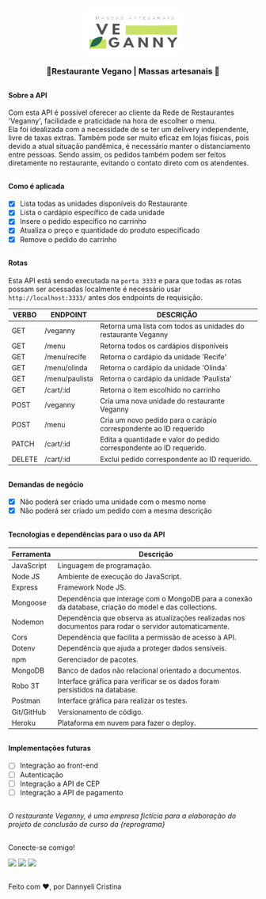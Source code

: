 
<h3 align="center"> 
<img alt="veganny-logotipo" height="100" width="200"  src="veganny-logo-tipo.png"><br> 
<p align="center">🍃Restaurante Vegano | Massas artesanais 🍃<p>
</h3>

##

<!-- 
> [Sobre a API](#sobre);<br>
> [Como é aplicada](#aplicacao-da-api);<br>
> [Rotas](#rotas);<br>
> [Demandas de negócio](#demandas-de-negocio);<br>
> [Tecnologias e dependências para o uso da API](#tecnologias-dependencias);<br>
> [Implementações futuras](#implementações-futuras) -->


#### **Sobre a API**
Com esta API é possível oferecer ao cliente da Rede de Restaurantes 'Veganny', facilidade e praticidade
na hora de escolher o menu.<br> Ela foi idealizada com a necessidade de se ter um delivery independente, livre de taxas
extras. Também pode ser muito eficaz em lojas físicas, pois devido a atual situação pandêmica, é necessário manter o distanciamento entre pessoas.
Sendo assim, os pedidos também podem ser feitos diretamente no restaurante, evitando o contato direto com os atendentes.

##

#### **Como é aplicada**

- [X] Lista todas as unidades disponíveis do Restaurante 
- [X] Lista o cardápio específico de cada unidade
- [X] Insere o pedido específico no carrinho
- [X] Atualiza o preço e quantidade do produto especificado 
- [X] Remove o pedido do carrinho

##

#### **Rotas**
Esta API está sendo executada na `porta 3333` e para que todas as rotas possam ser acessadas localmente é necessário usar `http://localhost:3333/` antes dos endpoints de requisição.

|VERBO | ENDPOINT | DESCRIÇÃO|
|------|------|----------|
|GET | /veganny | Retorna uma lista com todos as unidades do restaurante Veganny|
|GET | /menu| Retorna todos os cardápios disponíveis|
|GET | /menu/recife| Retorna o cardápio da unidade 'Recife'|
|GET | /menu/olinda| Retorna o cardápio da unidade 'Olinda'|
|GET | /menu/paulista | Retorna o cardápio da unidade 'Paulista'|
|GET | /cart/:id | Retorna o item escolhido no carrinho |
|POST | /veganny | Cria uma nova unidade do restaurante Veganny|
|POST | /menu | Cria um novo pedido para o carápio correspondente ao ID requerido|
|PATCH | /cart/:id | Edita a quantidade e valor do pedido correspondente ao ID requerido.|
|DELETE | /cart/:id | Exclui pedido correspondente ao ID requerido.|

##

#### **Demandas de negócio**

- [X] Não poderá ser criado uma unidade com o mesmo nome 
- [X] Não poderá ser criado um pedido com a mesma descrição

##

#### **Tecnologias e dependências para o uso da API**

|Ferramenta | Descrição |
|-----------|-----------|
|JavaScript | Linguagem de programação. |
Node JS | Ambiente de execução do JavaScript. |
|Express | Framework Node JS. |
|Mongoose | Dependência que interage com o MongoDB para a conexão da database, criação do model e das collections. |
|Nodemon | Dependência que observa as atualizações realizadas nos documentos para rodar o    servidor automaticamente. |
|Cors | Dependência que facilita a permissão de acesso à API. |
|Dotenv | Dependência que ajuda a proteger dados sensíveis.           
|npm |  Gerenciador de pacotes. |
|MongoDB |  Banco de dados não relacional orientado a documentos. |
|Robo 3T | Interface gráfica para verificar se os dados foram persistidos na database. |
|Postman | Interface gráfica para realizar os testes. |
|Git/GitHub | Versionamento de código. |
|Heroku | Plataforma em nuvem para fazer o deploy. |  

##

#### **Implementações futuras**

- [ ] Integração ao front-end 
- [ ] Autenticação 
- [ ] Integração a API de CEP
- [ ] Integração a API de pagamento

##

_O restaurante Veganny, é uma empresa fictícia para a elaboração do projeto de conclusão de curso da {reprograma}_

##

Conecte-se comigo! 

<div>
  <a href = "mailto: dannyelicristina.arq@gmail.com"><img src="https://img.shields.io/badge/-Gmail-%23EA4335?style=for-the-badge&logo=gmail&logoColor=white" target="_blank"></a>
  <a href="https://www.linkedin.com/in/dannyeli-silva-47152115b/" target="_blank"><img src="https://img.shields.io/badge/-LinkedIn-%230077B5?style=for-the-badge&logo=linkedin&logoColor=white" target="_blank"></a>
  <a href="https://www.instagram.com/dannyelic/?hl=pt-br" target="_blank"><img src="https://img.shields.io/badge/-Instagram-%23E4405F?style=for-the-badge&logo=instagram&logoColor=white" target="_blank"></a></div>

##

Feito com ❤, por Dannyeli Cristina
